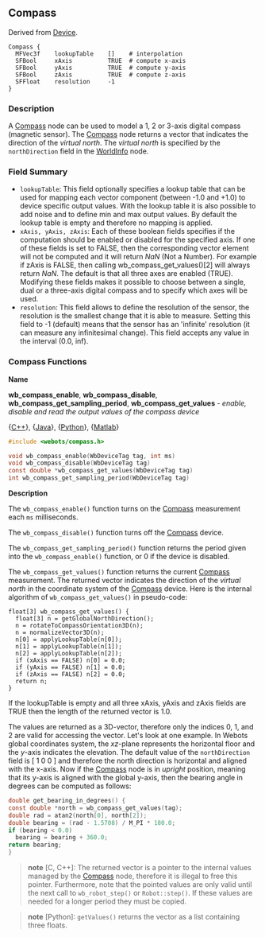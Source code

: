 ## Compass

Derived from [Device](device.md#device).

```
Compass {
  MFVec3f    lookupTable    []    # interpolation
  SFBool     xAxis          TRUE  # compute x-axis
  SFBool     yAxis          TRUE  # compute y-axis
  SFBool     zAxis          TRUE  # compute z-axis
  SFFloat    resolution     -1
}
```

### Description

A [Compass](compass.md#compass) node can be used to model a 1, 2 or 3-axis
digital compass (magnetic sensor). The [Compass](compass.md#compass) node
returns a vector that indicates the direction of the *virtual north*. The
*virtual north* is specified by the `northDirection` field in the
[WorldInfo](worldinfo.md#worldinfo) node.

### Field Summary

- `lookupTable`: This field optionally specifies a lookup table that can be used
for mapping each vector component (between -1.0 and +1.0) to device specific
output values. With the lookup table it is also possible to add noise and to
define min and max output values. By default the lookup table is empty and
therefore no mapping is applied.
- `xAxis, yAxis, zAxis`: Each of these boolean fields specifies if the computation
should be enabled or disabled for the specified axis. If one of these fields is
set to FALSE, then the corresponding vector element will not be computed and it
will return *NaN* (Not a Number). For example if zAxis is FALSE, then calling
wb\_compass\_get\_values()[2] will always return *NaN*. The default is that all
three axes are enabled (TRUE). Modifying these fields makes it possible to
choose between a single, dual or a three-axis digital compass and to specify
which axes will be used.
- `resolution`: This field allows to define the resolution of the sensor, the
resolution is the smallest change that it is able to measure. Setting this field
to -1 (default) means that the sensor has an 'infinite' resolution (it can
measure any infinitesimal change). This field accepts any value in the interval
(0.0, inf).

### Compass Functions

**Name** <a name="wb_compass_get_values"/>

**wb\_compass\_enable**, **wb\_compass\_disable**, **wb\_compass\_get\_sampling\_period**, **wb\_compass\_get\_values** - *enable, disable and read the output values of the compass device*

{[C++](cpp-api.md#cpp_compass)}, {[Java](java-api.md#java_compass)}, {[Python](python-api.md#python_compass)}, {[Matlab](matlab-api.md#matlab_compass)}

``` c
#include <webots/compass.h>

void wb_compass_enable(WbDeviceTag tag, int ms)
void wb_compass_disable(WbDeviceTag tag)
const double *wb_compass_get_values(WbDeviceTag tag)
int wb_compass_get_sampling_period(WbDeviceTag tag)
```

**Description**

The `wb_compass_enable()` function turns on the [Compass](compass.md#compass)
measurement each `ms` milliseconds.

The `wb_compass_disable()` function turns off the [Compass](compass.md#compass)
device.

The `wb_compass_get_sampling_period()` function returns the period given into
the `wb_compass_enable()` function, or 0 if the device is disabled.

The `wb_compass_get_values()` function returns the current
[Compass](compass.md#compass) measurement. The returned vector indicates the
direction of the *virtual north* in the coordinate system of the
[Compass](compass.md#compass) device. Here is the internal algorithm of
`wb_compass_get_values()` in pseudo-code:

```
float[3] wb_compass_get_values() {
  float[3] n = getGlobalNorthDirection();
  n = rotateToCompassOrientation3D(n);
  n = normalizeVector3D(n);
  n[0] = applyLookupTable(n[0]);
  n[1] = applyLookupTable(n[1]);
  n[2] = applyLookupTable(n[2]);
  if (xAxis == FALSE) n[0] = 0.0;
  if (yAxis == FALSE) n[1] = 0.0;
  if (zAxis == FALSE) n[2] = 0.0;
  return n;
}
```

If the lookupTable is empty and all three xAxis, yAxis and zAxis fields are TRUE
then the length of the returned vector is 1.0.

The values are returned as a 3D-vector, therefore only the indices 0, 1, and 2
are valid for accessing the vector. Let's look at one example. In Webots global
coordinates system, the *xz*-plane represents the horizontal floor and the
*y*-axis indicates the elevation. The default value of the `northDirection`
field is [ 1 0 0 ] and therefore the north direction is horizontal and aligned
with the x-axis. Now if the [Compass](compass.md#compass) node is in *upright*
position, meaning that its y-axis is aligned with the global y-axis, then the
bearing angle in degrees can be computed as follows:

``` c
double get_bearing_in_degrees() {
const double *north = wb_compass_get_values(tag);
double rad = atan2(north[0], north[2]);
double bearing = (rad - 1.5708) / M_PI * 180.0;
if (bearing < 0.0)
  bearing = bearing + 360.0;
return bearing;
}
```

> **note** [C, C++]: The returned vector is a pointer to the internal values managed by the
[Compass](compass.md#compass) node, therefore it is illegal to free this
pointer. Furthermore, note that the pointed values are only valid until the next
call to `wb_robot_step()` or `Robot::step()`. If these values are needed for a
longer period they must be copied.

<!-- -->

> **note** [Python]: `getValues()` returns the vector as a list containing three floats.

